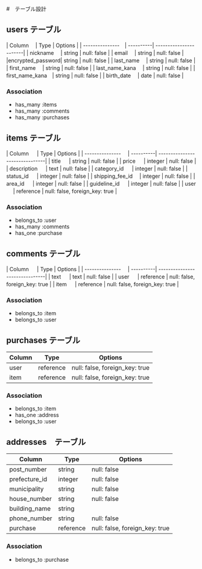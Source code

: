 #　テーブル設計

## users テーブル

| Column         　| Type      | Options                |
| ---------------　| ----------| -----------------------|
| nickname       　| string    | null: false            |
| email          　| string    | null: false            |
|encrypted_password| string    | null: false            |
| last_name      　| string    | null: false            |
| first_name     　| string    | null: false            |
| last_name_kana 　| string    | null: false            |
| first_name_kana　| string    | null: false            |
| birth_date     　| date      | null: false            |

### Association

- has_many :items
- has_many :comments
- has_many :purchases

## items テーブル

| Column         　 | Type      | Options                        |
| ---------------　 | ----------| -------------------------------|
| title          　 | string    | null: false                    |
| price          　 | integer   | null: false                    |
| description    　 | text      | null: false                    |
| category_id    　 | integer    | null: false                    |
| status_id      　 | integer    | null: false                    |
| shipping_fee_id　 | integer    | null: false                    |
| area_id        　 | integer    | null: false                    |
| guideline_id   　 | integer    | null: false                    |
| user           　 | reference | null: false, foreign_key: true |

### Association

- belongs_to :user
- has_many   :comments
- has_one    :purchase

## comments テーブル

| Column         　 | Type      | Options                        |
| ---------------　 | ----------| -------------------------------|
| text           　 | text      | null: false                    |
| user           　 | reference | null: false, foreign_key: true |
| item          　  | reference | null: false, foreign_key: true |

### Association

- belongs_to :item
- belongs_to :user

## purchases テーブル

| Column            | Type      | Options                        |
| ------------------| ----------| -------------------------------|
| user              | reference | null: false, foreign_key: true |
| item              | reference | null: false, foreign_key: true |

### Association

- belongs_to :item
- has_one    :address
- belongs_to :user
## addresses　テーブル

| Column            | Type      | Options                        |
| ------------------| ----------| -------------------------------|
| post_number       | string    | null: false                    |
| prefecture_id     | integer   | null: false                    |
| municipality      | string    | null: false                    |
| house_number      | string    | null: false                    |
| building_name     | string    |                                |
| phone_number      | string    | null: false                    |
| purchase          | reference | null: false, foreign_key: true |

### Association

- belongs_to :purchase